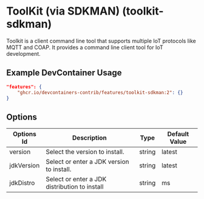 
# ToolKit (via SDKMAN) (toolkit-sdkman)

Toolkit is a client command line tool that supports multiple IoT protocols like
MQTT and COAP. It provides a command line client tool for IoT development.

## Example DevContainer Usage

```json
"features": {
    "ghcr.io/devcontainers-contrib/features/toolkit-sdkman:2": {}
}
```

## Options

| Options Id | Description | Type | Default Value |
|-----|-----|-----|-----|
| version | Select the version to install. | string | latest |
| jdkVersion | Select or enter a JDK version to install. | string | latest |
| jdkDistro | Select or enter a JDK distribution to install | string | ms |


